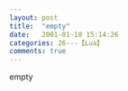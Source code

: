 ```yaml
---
layout: post
title:  "empty"
date:   2001-01-10 15:14:26
categories: 26---【Lua】
comments: true
---
```

empty
